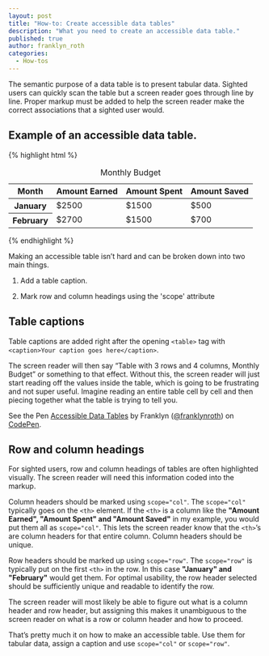 ```yaml
---
layout: post
title: "How-to: Create accessible data tables"
description: "What you need to create an accessible data table."
published: true
author: franklyn_roth
categories:
  - How-tos
---
```


The semantic purpose of a data table is to present tabular data. Sighted users can quickly scan the table but a screen reader goes through line by line. Proper markup must be added to help the screen reader make the correct associations that a sighted user would.

## Example of an accessible data table.
{% highlight html %}
<table>
    <caption>Monthly Budget</caption>
    <thead>
        <tr>
            <th scope="col">Month</th>
            <th scope="col">Amount Earned</th>
            <th scope="col">Amount Spent</th>
            <th scope="col">Amount Saved</th>
        </tr>
    </thead>
    <tbody>
        <tr>
            <th scope="row">January</th>
            <td>$2500</td>
            <td>$1500</td>
            <td>$500</td>
        </tr>
        <tr>
            <th scope="row">February</th>
            <td>$2700</td>
            <td>$1500</td>
            <td>$700</td>
        </tr>
    </tbody>
</table>
{% endhighlight %}

Making an accessible table isn’t hard and can be broken down into two main things.

1. Add a table caption.

2. Mark row and column headings using the 'scope' attribute

## Table captions
Table captions are added right after the opening `<table>` tag with `<caption>Your caption goes here</caption>`.

The screen reader will then say “Table with 3 rows and 4 columns, Monthly Budget” or something to that effect. Without this, the screen reader will just start reading off the values inside the table, which is going to be frustrating and not super useful. Imagine reading an entire table cell by cell and then piecing together what the table is trying to tell you.

<p data-height="268" data-theme-id="0" data-slug-hash="zqOKvY" data-default-tab="result" data-user="franklynroth" class="codepen">See the Pen <a href="https://codepen.io/franklynroth/pen/zqOKvY/">Accessible Data Tables</a> by Franklyn (<a href="https://codepen.io/franklynroth">@franklynroth</a>) on <a href="https://codepen.io">CodePen</a>.</p>
<script async src="//assets.codepen.io/assets/embed/ei.js"></script>


## Row and column headings
For sighted users, row and column headings of tables are often highlighted visually. The screen reader will need this information coded into the markup.

Column headers should be marked using `scope="col"`. The `scope="col"` typically goes on the `<th>` element. If the `<th>` is a column like the <strong>"Amount Earned", "Amount Spent" and "Amount Saved"</strong> in my example, you would put them all as `scope="col"`. This lets the screen reader know that the `<th>`’s are column headers for that entire column. Column headers should be unique.

Row headers should be marked up using `scope="row"`. The `scope="row"` is typically put on the first `<th>` in the row. In this case <strong>"January" and "February"</strong> would get them. For optimal usability, the row header selected should be sufficiently unique and readable to identify the row.

The screen reader will most likely be able to figure out what is a column header and row header, but assigning this makes it unambiguous to the screen reader on what is a row or column header and how to proceed.

That’s pretty much it on how to make an accessible table. Use them for tabular data, assign a caption and use `scope="col"` or `scope="row"`.
